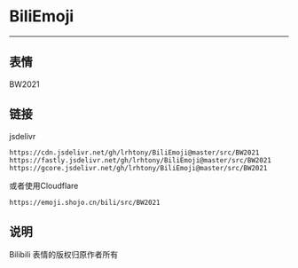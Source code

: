 # BiliEmoji
---
## 表情
BW2021
## 链接
jsdelivr
```
https://cdn.jsdelivr.net/gh/lrhtony/BiliEmoji@master/src/BW2021
https://fastly.jsdelivr.net/gh/lrhtony/BiliEmoji@master/src/BW2021
https://gcore.jsdelivr.net/gh/lrhtony/BiliEmoji@master/src/BW2021
```
或者使用Cloudflare
```
https://emoji.shojo.cn/bili/src/BW2021
```
## 说明
Bilibili 表情的版权归原作者所有
